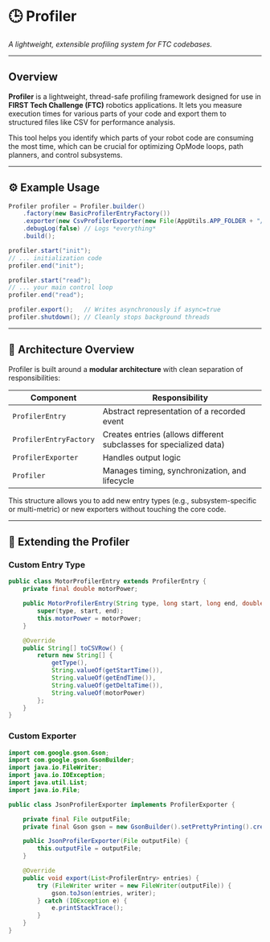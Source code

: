 # 🕒 Profiler
*A lightweight, extensible profiling system for FTC codebases.*

---

## Overview

**Profiler** is a lightweight, thread-safe profiling framework designed for use in **FIRST Tech Challenge (FTC)** robotics applications. It lets you measure execution times for various parts of your code and export them to structured files like CSV for performance analysis.

This tool helps you identify which parts of your robot code are consuming the most time, which can be crucial for optimizing OpMode loops, path planners, and control subsystems.

---

## ⚙️ Example Usage

```java
Profiler profiler = Profiler.builder()
    .factory(new BasicProfilerEntryFactory())
    .exporter(new CsvProfilerExporter(new File(AppUtils.APP_FOLDER + "/profiler.csv")))
    .debugLog(false) // Logs *everything*
    .build();

profiler.start("init");
// ... initialization code
profiler.end("init");

profiler.start("read");
// ... your main control loop
profiler.end("read");

profiler.export();   // Writes asynchronously if async=true
profiler.shutdown(); // Cleanly stops background threads
```

---

## 🧩 Architecture Overview

Profiler is built around a **modular architecture** with clean separation of responsibilities:

| Component              | Responsibility                                                     |
|------------------------|--------------------------------------------------------------------|
| `ProfilerEntry`        | Abstract representation of a recorded event                        |
| `ProfilerEntryFactory` | Creates entries (allows different subclasses for specialized data) |
| `ProfilerExporter`     | Handles output logic                                               |
| `Profiler`             | Manages timing, synchronization, and lifecycle                     |


This structure allows you to add new entry types (e.g., subsystem-specific or multi-metric) or new exporters without touching the core code.

---

## 🧠 Extending the Profiler

### Custom Entry Type

```java
public class MotorProfilerEntry extends ProfilerEntry {
    private final double motorPower;

    public MotorProfilerEntry(String type, long start, long end, double motorPower) {
        super(type, start, end);
        this.motorPower = motorPower;
    }

    @Override
    public String[] toCSVRow() {
        return new String[] {
            getType(),
            String.valueOf(getStartTime()),
            String.valueOf(getEndTime()),
            String.valueOf(getDeltaTime()),
            String.valueOf(motorPower)
        };
    }
}
```

### Custom Exporter

```java
import com.google.gson.Gson;
import com.google.gson.GsonBuilder;
import java.io.FileWriter;
import java.io.IOException;
import java.util.List;
import java.io.File;

public class JsonProfilerExporter implements ProfilerExporter {

    private final File outputFile;
    private final Gson gson = new GsonBuilder().setPrettyPrinting().create();

    public JsonProfilerExporter(File outputFile) {
        this.outputFile = outputFile;
    }

    @Override
    public void export(List<ProfilerEntry> entries) {
        try (FileWriter writer = new FileWriter(outputFile)) {
            gson.toJson(entries, writer);
        } catch (IOException e) {
            e.printStackTrace();
        }
    }
}
```
